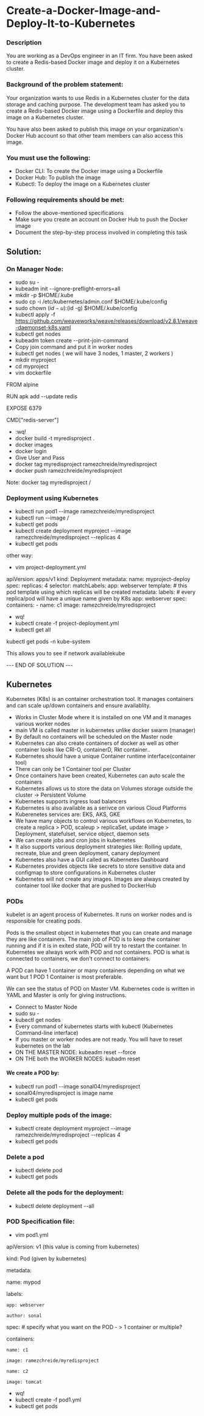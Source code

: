 # Create-a-Docker-Image-and-Deploy-It-to-Kubernetes

### Description

You are working as a DevOps engineer in an IT firm. You have been asked to create a Redis-based Docker image and deploy it on a Kubernetes cluster.

### Background of the problem statement:

Your organization wants to use Redis in a Kubernetes cluster for the data storage and caching purpose. The development team has asked you to create a Redis-based Docker image using a Dockerfile and deploy this image on a Kubernetes cluster.

You have also been asked to publish this image on your organization's Docker Hub account so that other team members can also access this image.

### You must use the following:

- Docker CLI: To create the Docker image using a Dockerfile
- Docker Hub: To publish the image
- Kubectl: To deploy the image on a Kubernetes cluster
 

### Following requirements should be met:

- Follow the above-mentioned specifications
- Make sure you create an account on Docker Hub to push the Docker image
- Document the step-by-step process involved in completing this task

## Solution:

### On Manager Node:
- sudo su -
- kubeadm init --ignore-preflight-errors=all
- mkdir -p $HOME/.kube
- sudo cp -i /etc/kubernetes/admin.conf $HOME/.kube/config
- sudo chown $(id -u):$(id -g) $HOME/.kube/config
- kubectl apply -f https://github.com/weaveworks/weave/releases/download/v2.8.1/weave-daemonset-k8s.yaml
- kubectl get nodes
- kubeadm token create --print-join-command
- Copy join command and put it in worker nodes
- kubectl get nodes ( we will have 3 nodes, 1 master, 2 workers )
- mkdir myproject
- cd myproject
- vim dockerfile

FROM alpine

RUN apk add --update redis

EXPOSE 6379

CMD["redis-server"]

- :wq!
- docker build -t myredisproject .
- docker images
- docker login
- Give User and Pass
- docker tag myredisproject  ramezchreide/myredisproject
- docker push ramezchreide/myredisproject

Note: docker tag myredisproject <usernameDockerHub>/<imageName>

### Deployment using Kubernetes
- kubectl run pod1 --image ramezchreide/myredisproject
- kubectl run <podName> --image <usernameDockerHub>/<imageName>
- kubectl get pods
- kubectl create deployment myproject --image ramezchreide/myredisproject --replicas 4
- kubectl get pods

other way:
- vim project-deployment.yml

apiVersion: apps/v1
kind: Deployment
metadata:
  name: myproject-deploy
spec:
  replicas: 4
  selector:
    matchLabels:
      app: webserver
  template: # this pod template using which replicas will be created
    metadata:
      labels: # every replica/pod will have a unique name given by K8s
        app: webserver
    spec:
      containers:
        - name: c1
          image: ramezchreide/myredisproject
          
- wq!
- kubectl create -f project-deployment.yml
- kubectl get all

kubectl get pods -n kube-system

This allows you to see if network availablekube

--- END OF SOLUTION ---

## Kubernetes
Kubernetes (K8s) is an container orchestration tool. It manages containers and can scale up/down containers and ensure availablity.
- Works in Cluster Mode where it is installed on one VM and it manages various worker nodes
- main VM is called master in kubernetes unlike docker swarm (manager)
- By default no containers will be scheduled on the Master node
- Kubernetes can also create containers of docker as well as other container looks like CRI-O, containerD, Rkt container..
- Kubernetes should have a unique Container runtime interface(container tool)
- There can only be 1 Container tool per Cluster
- Once containers have been created, Kubernetes can auto scale the containers
- Kubernetes allows us to store the data on Volumes storage outside the cluster -> Persistent Volume
- Kubernetes supports ingress load balancers
- Kubernetes is also available as a serivce on various Cloud Platforms
- Kuberenetes services are: EKS, AKS, GKE
- We have many objects to control various workflows on Kubernetes, to create a replica > POD, scaleup > replicaSet, update image > Deployment, statefulset, service object, daemon sets
- We can create jobs and cron jobs in kubernetes
- It also supports various deployment strategies like: Rolling update, recreate, blue and green deployment, canary deployment
- Kubernetes also have a GUI called as Kubernetes Dashboard
- Kubernetes provides objects like secrets to store sensitive data and configmap to store configurations in Kubernetes cluster
- Kubernetes will not create any images. Images are always created by container tool like docker that are pushed to DockerHub

### PODs
kubelet is an agent process of Kubernetes. It runs on worker nodes and is responsible for creating pods.

Pods is the smallest object in kubernetes that you can create and manage they are like containers.
The main job of POD is to keep the container running and if it is in exited state, POD will try to restart the container. In Kubernetes we always work with POD and not containers. POD is what is connected to containers, we don't connect to containers.

A POD can have 1 container or many containers depending on what we want but 1 POD 1 Container is most preferable.

We can see the status of POD on Master VM. Kubernetes code is written in YAML and Master is only for giving instructions.


- Connect to Master Node
- sudo su -
- kubectl get nodes
- Every command of kubernetes starts with kubectl (Kubernetes Command-line interface)
- If you master or worker nodes are not ready. You will have to reset kubernetes on the lab
- ON THE MASTER NODE: kubeadm reset --force
- ON THE both the WORKER NODES: kubadm reset


#### We create a POD by:
- kubectl run pod1 --image sonal04/myredisproject
- sonal04/myredisproject is image name
- kubectl get pods

### Deploy multiple pods of the image:
- kubectl create deployment myproject --image ramezchreide/myredisproject --replicas 4
- kubectl get pods

### Delete a pod
- kubectl delete pod <podname>
- kubectl get pods

### Delete all the pods for the deployment:
- kubectl delete  deployment --all

### POD Specification file:
- vim pod1.yml

apiVersion: v1 (this value is coming from kubernetes)

kind: Pod (given by kubernetes)

metadata:

  name: mypod
  
  labels:
  
    app: webserver
    
    author: sonal
    
spec: # specify what you want on the POD - > 1 container or multiple?

containers:

    name: c1
    
    image: ramezchreide/myredisproject

    name: c2

    image: tomcat

- wq!
- kubectl create -f pod1.yml
- kubectl get pods

